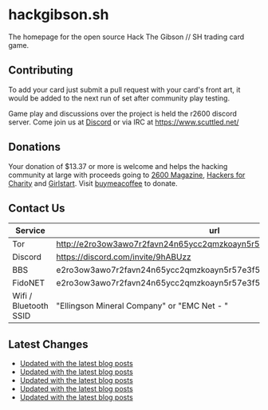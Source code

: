 # hackgibson.sh
The homepage for the open source Hack The Gibson // SH trading card game.


## Contributing

To add your card just submit a pull request with your card's front art, it would be added to the next run of set after community play testing.

Game play and discussions over the project is held the r2600 discord server. Come join us at [Discord](https://discord.com/invite/9hABUzz) or via IRC at https://www.scuttled.net/


## Donations

Your donation of $13.37 or more is welcome and helps the hacking community at large with proceeds going to [2600 Magazine](https://2600.com/), [Hackers for Charity](https://hackersforcharity.org) and [Girlstart](https://girlstart.org).  Visit [buymeacoffee](https://www.buymeacoffee.com/hackgibson.sh) to donate.


## Contact Us

Service | url
-|-
Tor | http://e2ro3ow3awo7r2favn24n65ycc2qmzkoayn5r57e3f56nvjwdcgg32ad.onion
Discord | https://discord.com/invite/9hABUzz
BBS | e2ro3ow3awo7r2favn24n65ycc2qmzkoayn5r57e3f56nvjwdcgg32ad.onion:23
FidoNET | e2ro3ow3awo7r2favn24n65ycc2qmzkoayn5r57e3f56nvjwdcgg32ad.onion:24554
Wifi / Bluetooth SSID | "Ellingson Mineral Company" or "EMC Net - <fidonet address>"

## Latest Changes
<!-- BLOG-POST-LIST:START -->
- [Updated with the latest blog posts](https://github.com/DFW2600/hackgibson.sh/commit/74bb4711e5c1b0e165cde435154ab001e57d9096)
- [Updated with the latest blog posts](https://github.com/DFW2600/hackgibson.sh/commit/3845d9dc544432ce688fc0e47d2ab378fc38b7ee)
- [Updated with the latest blog posts](https://github.com/DFW2600/hackgibson.sh/commit/acb8b9365594b4b827ff48b3c290b204649b1ebf)
- [Updated with the latest blog posts](https://github.com/DFW2600/hackgibson.sh/commit/b33a72b2ad7938cc1bdfa5be94a8402800fa5b0f)
- [Updated with the latest blog posts](https://github.com/DFW2600/hackgibson.sh/commit/3362e44a22d2fe875252823ca0a2045d3ebd2b99)
<!-- BLOG-POST-LIST:END -->
